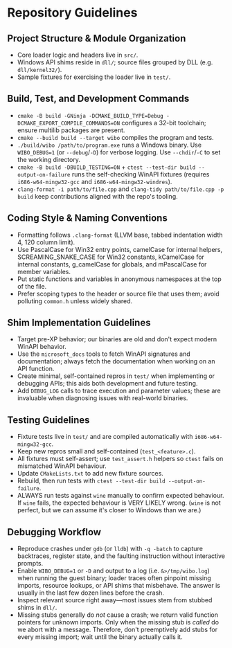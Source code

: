 # Repository Guidelines

## Project Structure & Module Organization
- Core loader logic and headers live in `src/`.
- Windows API shims reside in `dll/`; source files grouped by DLL (e.g. `dll/kernel32/`).
- Sample fixtures for exercising the loader live in `test/`.

## Build, Test, and Development Commands
- `cmake -B build -GNinja -DCMAKE_BUILD_TYPE=Debug -DCMAKE_EXPORT_COMPILE_COMMANDS=ON` configures a 32-bit toolchain; ensure multilib packages are present.
- `cmake --build build --target wibo` compiles the program and tests.
- `./build/wibo /path/to/program.exe` runs a Windows binary. Use `WIBO_DEBUG=1` (or `--debug`/`-D`) for verbose logging. Use `--chdir`/`-C` to set the working directory.
- `cmake -B build -DBUILD_TESTING=ON` + `ctest --test-dir build --output-on-failure` runs the self-checking WinAPI fixtures (requires `i686-w64-mingw32-gcc` and `i686-w64-mingw32-windres`).
- `clang-format -i path/to/file.cpp` and `clang-tidy path/to/file.cpp -p build` keep contributions aligned with the repo's tooling.

## Coding Style & Naming Conventions
- Formatting follows `.clang-format` (LLVM base, tabbed indentation width 4, 120 column limit).
- Use PascalCase for Win32 entry points, camelCase for internal helpers, SCREAMING_SNAKE_CASE for Win32 constants, kCamelCase for internal constants, g_camelCase for globals, and mPascalCase for member variables.
- Put static functions and variables in anonymous namespaces at the top of the file.
- Prefer scoping types to the header or source file that uses them; avoid polluting `common.h` unless widely shared.

## Shim Implementation Guidelines
- Target pre-XP behavior; our binaries are old and don't expect modern WinAPI behavior.
- Use the `microsoft_docs` tools to fetch WinAPI signatures and documentation; always fetch the documentation when working on an API function.
- Create minimal, self-contained repros in `test/` when implementing or debugging APIs; this aids both development and future testing.
- Add `DEBUG_LOG` calls to trace execution and parameter values; these are invaluable when diagnosing issues with real-world binaries.

## Testing Guidelines
- Fixture tests live in `test/` and are compiled automatically with `i686-w64-mingw32-gcc`.
- Keep new repros small and self-contained (`test_<feature>.c`).
- All fixtures must self-assert; use `test_assert.h` helpers so `ctest` fails on mismatched WinAPI behaviour.
- Update `CMakeLists.txt` to add new fixture sources.
- Rebuild, then run tests with `ctest --test-dir build --output-on-failure`.
- ALWAYS run tests against `wine` manually to confirm expected behaviour. If `wine` fails, the expected behaviour is VERY LIKELY wrong. (`wine` is not perfect, but we can assume it's closer to Windows than we are.)

## Debugging Workflow
- Reproduce crashes under `gdb` (or `lldb`) with `-q -batch` to capture backtraces, register state, and the faulting instruction without interactive prompts.
- Enable `WIBO_DEBUG=1` or `-D` and output to a log (i.e. `&>/tmp/wibo.log`) when running the guest binary; loader traces often pinpoint missing imports, resource lookups, or API shims that misbehave. The answer is usually in the last few dozen lines before the crash.
- Inspect relevant source right away—most issues stem from stubbed shims in `dll/`.
- Missing stubs generally do _not_ cause a crash; we return valid function pointers for unknown imports. Only when the missing stub is _called_ do we abort with a message. Therefore, don't preemptively add stubs for every missing import; wait until the binary actually calls it.
